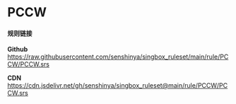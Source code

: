 # PCCW

#### 规则链接

**Github**
https://raw.githubusercontent.com/senshinya/singbox_ruleset/main/rule/PCCW/PCCW.srs

**CDN**
https://cdn.jsdelivr.net/gh/senshinya/singbox_ruleset@main/rule/PCCW/PCCW.srs